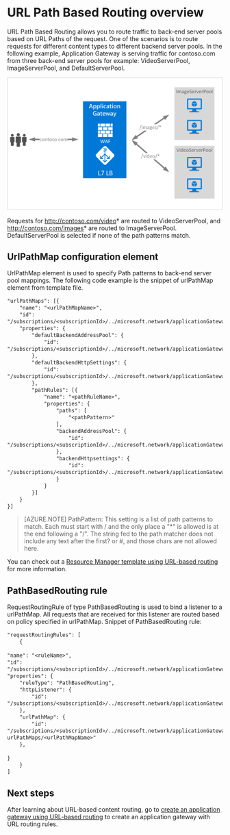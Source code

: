 <properties
    pageTitle="URL-based content routing overview | Azure"
    description="This page provides an overview of the Application Gateway URL-based content routing, UrlPathMap configuration and PathBasedRouting rule ."
    documentationcenter="na"
    services="application-gateway"
    author="georgewallace"
    manager="timlt"
    editor="tysonn" />
<tags
    ms.assetid="4409159b-e22d-4c9a-a103-f5d32465d163"
    ms.service="application-gateway"
    ms.devlang="na"
    ms.topic="hero-article"
    ms.tgt_pltfrm="na"
    ms.workload="infrastructure-services"
    ms.date="12/16/2016"
    wacn.date=""
    ms.author="gwallace" />

# URL Path Based Routing overview

URL Path Based Routing allows you to route traffic to back-end server pools based on URL Paths of the request. One of the scenarios is to route requests for different content types to different backend server pools.
In the following example, Application Gateway is serving traffic for contoso.com from three back-end server pools for example: VideoServerPool, ImageServerPool, and DefaultServerPool.

![imageURLroute](./media/application-gateway-url-route-overview/figure1.png)

Requests for http://contoso.com/video* are routed to VideoServerPool, and http://contoso.com/images* are routed to ImageServerPool. DefaultServerPool is selected if none of the path patterns match.
    
## UrlPathMap configuration element

UrlPathMap element is used to specify Path patterns to back-end server pool mappings. The following code example is the snippet of urlPathMap element from template file.

    "urlPathMaps": [{
        "name": "<urlPathMapName>",
        "id": "/subscriptions/<subscriptionId>/../microsoft.network/applicationGateways/<gatewayName>/urlPathMaps/<urlPathMapName>",
        "properties": {
            "defaultBackendAddressPool": {
                "id": "/subscriptions/<subscriptionId>/../microsoft.network/applicationGateways/<gatewayName>/backendAddressPools/<poolName>"
            },
            "defaultBackendHttpSettings": {
                "id": "/subscriptions/<subscriptionId>/../microsoft.network/applicationGateways/<gatewayName>/backendHttpSettingsList/<settingsName>"
            },
            "pathRules": [{
                "name": "<pathRuleName>",
                "properties": {
                    "paths": [
                        "<pathPattern>"
                    ],
                    "backendAddressPool": {
                        "id": "/subscriptions/<subscriptionId>/../microsoft.network/applicationGateways/<gatewayName>/backendAddressPools/<poolName2>"
                    },
                    "backendHttpsettings": {
                        "id": "/subscriptions/<subscriptionId>/../microsoft.network/applicationGateways/<gatewayName>/backendHttpsettingsList/<settingsName2>"
                    }
                }
            }]
        }
    }]

> [AZURE.NOTE]
> PathPattern: This setting is a list of path patterns to match. Each must start with / and the only place a "*" is allowed is at the end following a "/". The string fed to the path matcher does not include any text after the first? or #, and those chars are not allowed here.

You can check out a [Resource Manager template using URL-based routing](https://github.com/Azure/azure-quickstart-templates/tree/master/201-application-gateway-url-path-based-routing) for more information.

## PathBasedRouting rule

RequestRoutingRule of type PathBasedRouting is used to bind a listener to a urlPathMap. All requests that are received for this listener are routed based on policy specified in urlPathMap.
Snippet of PathBasedRouting rule:

    "requestRoutingRules": [
        {

    "name": "<ruleName>",
    "id": "/subscriptions/<subscriptionId>/../microsoft.network/applicationGateways/<gatewayName>/requestRoutingRules/<ruleName>",
    "properties": {
        "ruleType": "PathBasedRouting",
        "httpListener": {
            "id": "/subscriptions/<subscriptionId>/../microsoft.network/applicationGateways/<gatewayName>/httpListeners/<listenerName>"
        },
        "urlPathMap": {
            "id": "/subscriptions/<subscriptionId>/../microsoft.network/applicationGateways/<gatewayName>/ urlPathMaps/<urlPathMapName>"
        },

    }
        }
    ]

## Next steps

After learning about URL-based content routing, go to [create an application gateway using URL-based routing](/documentation/articles/application-gateway-create-url-route-portal/) to create an application gateway with URL routing rules.
